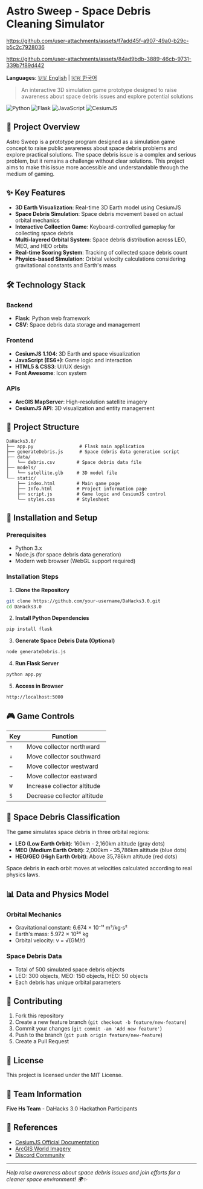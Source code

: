 # Astro Sweep - Space Debris Cleaning Simulator

https://github.com/user-attachments/assets/f7add45f-a907-49a0-b29c-b5c2c7928036

https://github.com/user-attachments/assets/84ad9bdb-3889-46cb-9731-339b7f89d442

**Languages**: [🇺🇸 English](README.md) | [🇰🇷 한국어](README_KR.md)

> An interactive 3D simulation game prototype designed to raise awareness about space debris issues and explore potential solutions

![Python](https://img.shields.io/badge/Python-3.x-blue)
![Flask](https://img.shields.io/badge/Flask-Latest-green)
![JavaScript](https://img.shields.io/badge/JavaScript-ES6+-yellow)
![CesiumJS](https://img.shields.io/badge/CesiumJS-1.104-red)

## 📖 Project Overview

Astro Sweep is a prototype program designed as a simulation game concept to raise public awareness about space debris problems and explore practical solutions. The space debris issue is a complex and serious problem, but it remains a challenge without clear solutions. This project aims to make this issue more accessible and understandable through the medium of gaming.

## ✨ Key Features

- **3D Earth Visualization**: Real-time 3D Earth model using CesiumJS
- **Space Debris Simulation**: Space debris movement based on actual orbital mechanics
- **Interactive Collection Game**: Keyboard-controlled gameplay for collecting space debris
- **Multi-layered Orbital System**: Space debris distribution across LEO, MEO, and HEO orbits
- **Real-time Scoring System**: Tracking of collected space debris count
- **Physics-based Simulation**: Orbital velocity calculations considering gravitational constants and Earth's mass

## 🛠️ Technology Stack

### Backend

- **Flask**: Python web framework
- **CSV**: Space debris data storage and management

### Frontend

- **CesiumJS 1.104**: 3D Earth and space visualization
- **JavaScript (ES6+)**: Game logic and interaction
- **HTML5 & CSS3**: UI/UX design
- **Font Awesome**: Icon system

### APIs

- **ArcGIS MapServer**: High-resolution satellite imagery
- **CesiumJS API**: 3D visualization and entity management

## 📁 Project Structure

```
DaHacks3.0/
├── app.py                 # Flask main application
├── generateDebris.js      # Space debris data generation script
├── data/
│   └── debris.csv        # Space debris data file
├── models/
│   └── satellite.glb     # 3D model file
└── static/
    ├── index.html        # Main game page
    ├── Info.html         # Project information page
    ├── script.js         # Game logic and CesiumJS control
    └── styles.css        # Stylesheet
```

## 🚀 Installation and Setup

### Prerequisites

- Python 3.x
- Node.js (for space debris data generation)
- Modern web browser (WebGL support required)

### Installation Steps

1. **Clone the Repository**

```bash
git clone https://github.com/your-username/DaHacks3.0.git
cd DaHacks3.0
```

2. **Install Python Dependencies**

```bash
pip install flask
```

3. **Generate Space Debris Data (Optional)**

```bash
node generateDebris.js
```

4. **Run Flask Server**

```bash
python app.py
```

5. **Access in Browser**

```
http://localhost:5000
```

## 🎮 Game Controls

| Key | Function                    |
| --- | --------------------------- |
| `↑` | Move collector northward    |
| `↓` | Move collector southward    |
| `←` | Move collector westward     |
| `→` | Move collector eastward     |
| `W` | Increase collector altitude |
| `S` | Decrease collector altitude |

## 🌌 Space Debris Classification

The game simulates space debris in three orbital regions:

- **LEO (Low Earth Orbit)**: 160km - 2,160km altitude (gray dots)
- **MEO (Medium Earth Orbit)**: 2,000km - 35,786km altitude (blue dots)
- **HEO/GEO (High Earth Orbit)**: Above 35,786km altitude (red dots)

Space debris in each orbit moves at velocities calculated according to real physics laws.

## 📊 Data and Physics Model

### Orbital Mechanics

- Gravitational constant: 6.674 × 10⁻¹¹ m³/kg⋅s²
- Earth's mass: 5.972 × 10²⁴ kg
- Orbital velocity: v = √(GM/r)

### Space Debris Data

- Total of 500 simulated space debris objects
- LEO: 300 objects, MEO: 150 objects, HEO: 50 objects
- Each debris has unique orbital parameters

## 🤝 Contributing

1. Fork this repository
2. Create a new feature branch (`git checkout -b feature/new-feature`)
3. Commit your changes (`git commit -am 'Add new feature'`)
4. Push to the branch (`git push origin feature/new-feature`)
5. Create a Pull Request

## 📝 License

This project is licensed under the MIT License.

## 👥 Team Information

**Five Hs Team** - DaHacks 3.0 Hackathon Participants

## 🔗 References

- [CesiumJS Official Documentation](https://cesium.com/platform/cesiumjs/)
- [ArcGIS World Imagery](https://services.arcgisonline.com/ArcGIS/rest/services/World_Imagery/MapServer)
- [Discord Community](https://discord.gg/rss8p6dP)

---

_Help raise awareness about space debris issues and join efforts for a cleaner space environment! 🌍✨_
